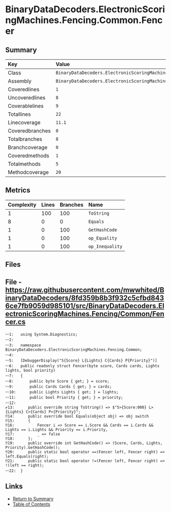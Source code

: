 ﻿# BinaryDataDecoders.ElectronicScoringMachines.Fencing.Common.Fencer

## Summary

| Key             | Value                                                                |
| :-------------- | :------------------------------------------------------------------- |
| Class           | `BinaryDataDecoders.ElectronicScoringMachines.Fencing.Common.Fencer` |
| Assembly        | `BinaryDataDecoders.ElectronicScoringMachines.Fencing`               |
| Coveredlines    | `1`                                                                  |
| Uncoveredlines  | `8`                                                                  |
| Coverablelines  | `9`                                                                  |
| Totallines      | `22`                                                                 |
| Linecoverage    | `11.1`                                                               |
| Coveredbranches | `0`                                                                  |
| Totalbranches   | `8`                                                                  |
| Branchcoverage  | `0`                                                                  |
| Coveredmethods  | `1`                                                                  |
| Totalmethods    | `5`                                                                  |
| Methodcoverage  | `20`                                                                 |

## Metrics

| Complexity | Lines | Branches | Name            |
| :--------- | :---- | :------- | :-------------- |
| 1          | 100   | 100      | `ToString`      |
| 8          | 0     | 0        | `Equals`        |
| 1          | 0     | 100      | `GetHashCode`   |
| 1          | 0     | 100      | `op_Equality`   |
| 1          | 0     | 100      | `op_Inequality` |

## Files

## File - https://raw.githubusercontent.com/mwwhited/BinaryDataDecoders/8fd359b8b3f932c5cfbd8436ce7fb9059d985101/src/BinaryDataDecoders.ElectronicScoringMachines.Fencing/Common/Fencer.cs

```CSharp
〰1:   using System.Diagnostics;
〰2:   
〰3:   namespace BinaryDataDecoders.ElectronicScoringMachines.Fencing.Common;
〰4:   
〰5:   [DebuggerDisplay("S{Score} L{Lights} C{Cards} P{Priority}")]
〰6:   public readonly struct Fencer(byte score, Cards cards, Lights lights, bool priority)
〰7:   {
〰8:       public byte Score { get; } = score;
〰9:       public Cards Cards { get; } = cards;
〰10:      public Lights Lights { get; } = lights;
〰11:      public bool Priority { get; } = priority;
〰12:  
✔13:      public override string ToString() => $"S>{Score:000} L>{Lights} C>{Cards} P>{Priority}";
‼14:      public override bool Equals(object obj) => obj switch
‼15:      {
‼16:          Fencer i => Score == i.Score && Cards == i.Cards && Lights == i.Lights && Priority == i.Priority,
‼17:          _ => false
‼18:      };
‼19:      public override int GetHashCode() => (Score, Cards, Lights, Priority).GetHashCode();
‼20:      public static bool operator ==(Fencer left, Fencer right) => left.Equals(right);
‼21:      public static bool operator !=(Fencer left, Fencer right) => !(left == right);
〰22:  }
```

## Links

* [Return to Summary](Summary.md)
* [Table of Contents](../TOC.md)

